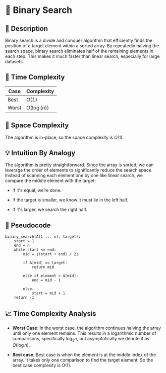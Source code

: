 # 🧠 Binary Search

## 📝 Description

Binary search is a divide and conquer algorithm that efficiently finds the position of a target element within a sorted array. By repeatedly halving the search space, binary search eliminates half of the remaining elements in each step. This makes it much faster than linear search, especially for large datasets.

## 💾 Time Complexity

| Case  | Complexity   |
| ----- | ------------ |
| Best  | $O(1)$       |
| Worst | $O(\log(n))$ |

## 💾 Space Complexity

The algorithm is in-place, so the space complexity is $O(1)$.

## 💡 Intuition By Analogy

The algorithm is pretty straightforward. Since the array is sorted, we can leverage the order of elements to significantly reduce the search space. Instead of scanning each element one by one like linear search, we compare the middle element with the target:

- If it's equal, we’re done.

- If the target is smaller, we know it must lie in the left half.

- If it's larger, we search the right half.

## 🧾 Pseudocode

```
binary_search(A[1 ... n], target):
    start = 1
    end = n
    while start <= end:
        mid = ⌊(start + end) / 2⌋

        if A[mid] == target:
            return mid

        else if element < A[mid]:
            end = mid - 1

        else:
            start = mid + 1
    return -1
```

## 📈 Time Complexity Analysis

- **Worst Case**:
  In the worst case, the algorithm continues halving the array until only one element remains. This results in a logarithmic number of comparisons, specifically $\log_2 n$, but asymptotically we denote it as $O(\log n)$.

- **Best case**:
  Best case is when the element is at the middle index of the array. It takes only one comparison to find the target element. So the best case complexity is O(1).
